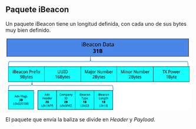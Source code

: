 ## Paquete iBeacon

Un paquete iBeacon tiene un longitud definida, con cada uno de sus bytes muy bien definido.

<img src="images/packet.png"/>

El paquete que envía la baliza se divide en _Header_ y _Payload_.